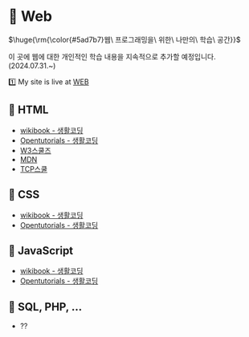 # 🍔 Web
<p>$\huge{\rm{\color{#5ad7b7}웹\ 프로그래밍을\ 위한\ 나만의\ 학습\ 공간}}$</p>
<p>이 곳에 웹에 대한 개인적인 학습 내용을 지속적으로 추가할 예정입니다. (2024.07.31.~)</p>

1️⃣ My site is live at [WEB](https://green-jeong.github.io/web/)

## 🥖 HTML
- [wikibook - 생활코딩](https://wikibook.github.io/html-css-js/html.html)
- [Opentutorials - 생활코딩](https://opentutorials.org/course/3084)
- [W3스쿨즈](https://www.w3schools.com/html/)
- [MDN](https://developer.mozilla.org/ko/docs/Learn/HTML/Introduction_to_HTML/Getting_started#html%EC%9D%B4%EB%9E%80)
- [TCP스쿨](https://www.tcpschool.com/html/intro)

## 🧀 CSS
- [wikibook - 생활코딩](https://wikibook.github.io/html-css-js/html.html)
- [Opentutorials - 생활코딩](https://opentutorials.org/course/3084)

## 🥬 JavaScript
- [wikibook - 생활코딩](https://wikibook.github.io/html-css-js/html.html)
- [Opentutorials - 생활코딩](https://opentutorials.org/course/3084)

## 🍅 SQL, PHP, ...
- ⁇


